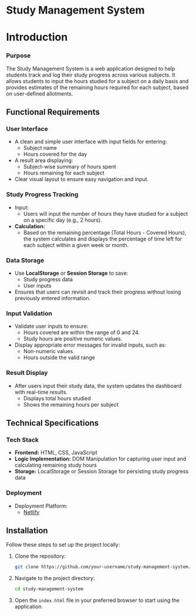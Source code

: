 
# Study Management System

# Introduction

### Purpose
The Study Management System is a web application designed to help students track and log their study progress across various subjects. It allows students to input the hours studied for a subject on a daily basis and provides estimates of the remaining hours required for each subject, based on user-defined allotments.

## Functional Requirements

### User Interface
- A clean and simple user interface with input fields for entering:
  - Subject name
  - Hours covered for the day
- A result area displaying:
  - Subject-wise summary of hours spent
  - Hours remaining for each subject
- Clear visual layout to ensure easy navigation and input.

### Study Progress Tracking
- Input:
  - Users will input the number of hours they have studied for a subject on a specific day (e.g., 2 hours).
- **Calculation:**
  - Based on the remaining percentage (Total Hours - Covered Hours), the system calculates and displays the percentage of time left for each subject within a given week or month.

### Data Storage
- Use **LocalStorage** or **Session Storage** to save:
  - Study progress data
  - User inputs
- Ensures that users can revisit and track their progress without losing previously entered information.

### Input Validation
- Validate user inputs to ensure:
  - Hours covered are within the range of 0 and 24.
  - Study hours are positive numeric values.
- Display appropriate error messages for invalid inputs, such as:
  - Non-numeric values
  - Hours outside the valid range

### Result Display
- After users input their study data, the system updates the dashboard with real-time results.
  - Displays total hours studied
  - Shows the remaining hours per subject

## Technical Specifications

### **Tech Stack**
- **Frontend:** HTML, CSS, JavaScript
- **Logic Implementation:** DOM Manipulation for capturing user input and calculating remaining study hours
- **Storage:** LocalStorage or Session Storage for persisting study progress data

### Deployment
- Deployment Platform:
  - [Netlify](https://www.netlify.com/)

## Installation

Follow these steps to set up the project locally:

1. Clone the repository:
   ```bash
   git clone https://github.com/your-username/study-management-system.git
   ```
2. Navigate to the project directory:
   ```bash
   cd study-management-system
   ```
3. Open the `index.html` file in your preferred browser to start using the application.

